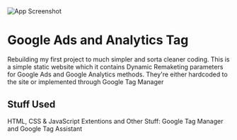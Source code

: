 ## 

![App Screenshot](https://garciakim.github.io/02.DRMKT-Tag/images/site_screenshot.png)


# Google Ads and Analytics Tag

Rebuilding my first project to much simpler and sorta cleaner coding. 
This is a simple static website which it contains Dynamic Remaketing parameters for Google Ads and Google Analytics methods. They're either hardcoded  to the site or implemented through Google Tag Manager


## Stuff Used

HTML, CSS & JavaScript
Extentions and Other Stuff: Google Tag Manager and Google Tag Assistant

